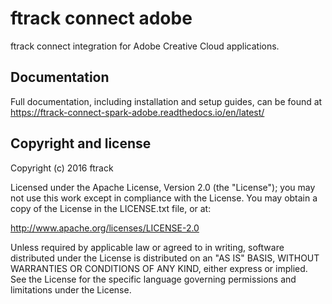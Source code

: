 # ftrack connect adobe

ftrack connect integration for Adobe Creative Cloud applications.

## Documentation

Full documentation, including installation and setup guides, can be
found at <https://ftrack-connect-spark-adobe.readthedocs.io/en/latest/>

## Copyright and license

Copyright (c) 2016 ftrack

Licensed under the Apache License, Version 2.0 (the "License"); you may
not use this work except in compliance with the License. You may obtain
a copy of the License in the LICENSE.txt file, or at:

<http://www.apache.org/licenses/LICENSE-2.0>

Unless required by applicable law or agreed to in writing, software
distributed under the License is distributed on an "AS IS" BASIS,
WITHOUT WARRANTIES OR CONDITIONS OF ANY KIND, either express or implied.
See the License for the specific language governing permissions and
limitations under the License.
